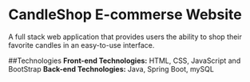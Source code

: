 # CandleShop E-commerse Website 
A full stack web application that provides users the ability to shop their favorite candles in an easy-to-use interface.

##Technologies 
**Front-end Technologies:** HTML, CSS, JavaScript and BootStrap 
**Back-end Technologies:** Java, Spring Boot, mySQL
